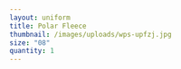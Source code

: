 ```yaml
---
layout: uniform
title: Polar Fleece
thumbnail: /images/uploads/wps-upfzj.jpg
size: "08"
quantity: 1
---
```

